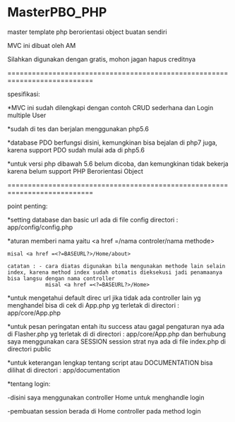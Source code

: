 # MasterPBO_PHP
master template php berorientasi object buatan sendiri

MVC ini dibuat oleh AM

Silahkan digunakan dengan gratis, mohon jagan hapus creditnya

===========================================================================

spesifikasi:

*MVC ini sudah dilengkapi dengan contoh CRUD sederhana dan Login multiple User

*sudah di tes dan berjalan menggunakan php5.6

*database PDO berfungsi disini, kemungkinan bisa bejalan di php7 juga, karena support PDO sudah mulai ada di php5.6

*untuk versi php dibawah 5.6 belum dicoba, dan kemungkinan tidak bekerja karena belum support PHP Berorientasi Object


===========================================================================

point penting:

*setting database dan basic url ada di file config directori : app/config/config.php

*aturan memberi nama yaitu <a href =<?=BASEURL?>/nama controler/nama methode>

	misal <a href =<?=BASEURL?>/Home/about>
	
    catatan : - cara diatas digunakan bila mengunakan methode lain selain index, karena method index sudah otomatis dieksekusi jadi penamaanya bisa langsu dengan nama controller
    			misal <a href =<?=BASEURL?>/Home>
			
*untuk mengetahui default direc url jika tidak ada controller lain yg menghandel bisa di cek di App.php yg terletak di directori : app/core/App.php

*untuk pesan peringatan entah itu success atau gagal pengaturan nya ada di Flasher.php yg terletak di di directori : app/core/App.php dan berhubung saya menggunakan cara SESSION session strat nya ada di file index.php di directori public

*untuk keterangan lengkap tentang script atau DOCUMENTATION bisa dilihat di directori : app/documentation

*tentang login: 

-disini saya menggunakan controller Home untuk menghandle login

-pembuatan session berada di Home controller pada method login
